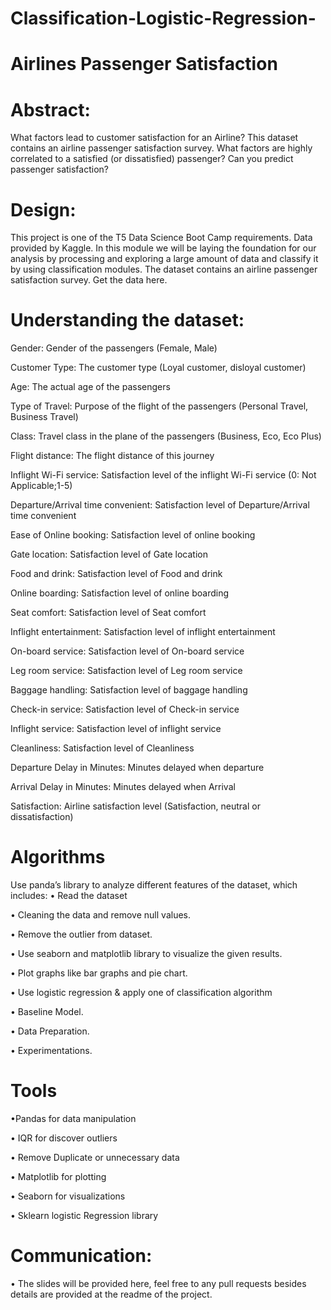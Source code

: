 # Classification-Logistic-Regression-


  # Airlines Passenger Satisfaction

# Abstract:

What factors lead to customer satisfaction for an Airline? This dataset contains an airline passenger satisfaction survey. What factors are highly correlated to a satisfied (or dissatisfied) passenger? Can you predict passenger satisfaction?

# Design:

This project is one of the T5 Data Science Boot Camp requirements. Data provided by Kaggle. In this module we will be laying the foundation for our analysis by processing and exploring a large amount of data and classify it by using classification modules. The dataset contains an airline passenger satisfaction survey. Get the data here.

# Understanding the dataset:
Gender: Gender of the passengers (Female, Male)

Customer Type: The customer type (Loyal customer, disloyal customer)

Age: The actual age of the passengers

Type of Travel: Purpose of the flight of the passengers (Personal Travel, Business Travel)

Class: Travel class in the plane of the passengers (Business, Eco, Eco Plus)

Flight distance: The flight distance of this journey

Inflight Wi-Fi service: Satisfaction level of the inflight Wi-Fi service (0: Not Applicable;1-5)

Departure/Arrival time convenient: Satisfaction level of Departure/Arrival time convenient

Ease of Online booking: Satisfaction level of online booking

Gate location: Satisfaction level of Gate location

Food and drink: Satisfaction level of Food and drink

Online boarding: Satisfaction level of online boarding

Seat comfort: Satisfaction level of Seat comfort

Inflight entertainment: Satisfaction level of inflight entertainment

On-board service: Satisfaction level of On-board service

Leg room service: Satisfaction level of Leg room service

Baggage handling: Satisfaction level of baggage handling

Check-in service: Satisfaction level of Check-in service

Inflight service: Satisfaction level of inflight service

Cleanliness: Satisfaction level of Cleanliness

Departure Delay in Minutes: Minutes delayed when departure

Arrival Delay in Minutes: Minutes delayed when Arrival

Satisfaction: Airline satisfaction level (Satisfaction, neutral or dissatisfaction)




# Algorithms
Use panda’s library to analyze different features of the dataset, which includes: 
• Read the dataset

• Cleaning the data and remove null values.

• Remove the outlier from dataset. 

• Use seaborn and matplotlib library to visualize the given results.

 • Plot graphs like bar graphs and pie chart.
 
• Use logistic regression & apply one of classification algorithm

• Baseline Model. 

• Data Preparation. 

• Experimentations.

# Tools
•Pandas for data manipulation 

• IQR for discover outliers 

• Remove Duplicate or unnecessary data 

• Matplotlib for plotting

 • Seaborn for visualizations 
 
• Sklearn logistic Regression library

# Communication: 
• The slides will be provided here, feel free to any pull requests besides details are provided at the readme of the project.
